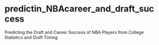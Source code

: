 # predictin_NBAcareer_and_draft_success
Predicting the Draft and Career Success of NBA Players from College Statistics and Draft Timing
